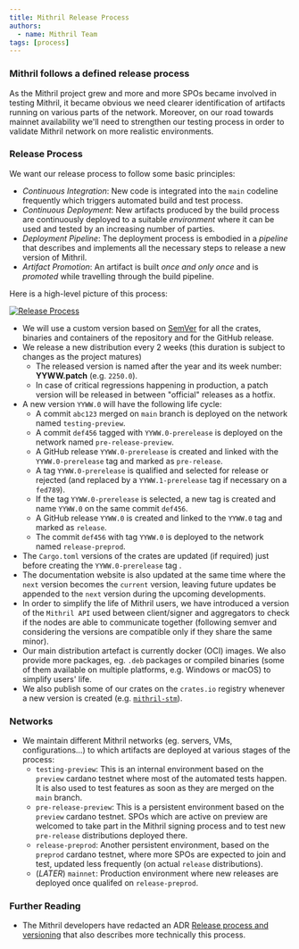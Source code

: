 ```yaml
---
title: Mithril Release Process
authors:
  - name: Mithril Team
tags: [process]
---
```


### Mithril follows a defined release process

As the Mithril project grew and more and more SPOs became involved in testing Mithril, it became obvious we need clearer identification of artifacts running on various parts of the network. Moreover, on our road towards mainnet availability we'll need to strengthen our testing process in order to validate Mithril network on more realistic environments.

### Release Process

We want our release process to follow some basic principles:

- _Continuous Integration_: New code is integrated into the `main` codeline frequently which triggers automated build and test process.
- _Continuous Deployment_: New artifacts produced by the build process are continuously deployed to a suitable _environment_ where it can be used and tested by an increasing number of parties.
- _Deployment Pipeline_: The deployment process is embodied in a _pipeline_ that describes and implements all the necessary steps to release a new version of Mithril.
- _Artifact Promotion_: An artifact is built _once and only once_ and is _promoted_ while travelling through the build pipeline.

Here is a high-level picture of this process:

[![Release Process](./img/release_process.jpg)](./img/release_process.jpg)

- We will use a custom version based on [SemVer](https://semver.org) for all the crates, binaries and containers of the repository and for the GitHub release.
- We release a new distribution every 2 weeks (this duration is subject to changes as the project matures)
  - The released version is named after the year and its week number: **YYWW.patch** (e.g. `2250.0`).
  - In case of critical regressions happening in production, a patch version will be released in between "official" releases as a hotfix.
- A new version `YYWW.0` will have the following life cycle:
  - A commit `abc123` merged on `main` branch is deployed on the network named `testing-preview`.
  - A commit `def456` tagged with `YYWW.0-prerelease` is deployed on the network named `pre-release-preview`.
  - A GitHub release `YYWW.0-prerelease` is created and linked with the `YYWW.0-prerelease` tag and marked as `pre-release`.
  - A tag `YYWW.0-prerelease` is qualified and selected for release or rejected (and replaced by a `YYWW.1-prerelease` tag if necessary on a `fed789`).
  - If the tag `YYWW.0-prerelease` is selected, a new tag is created and name `YYWW.0` on the same commit `def456`.
  - A GitHub release `YYWW.0` is created and linked to the `YYWW.0` tag and marked as `release`.
  - The commit `def456` with tag `YYWW.0` is deployed to the network named `release-preprod`.
- The `Cargo.toml` versions of the crates are updated (if required) just before creating the `YYWW.0-prerelease` tag .
- The documentation website is also updated at the same time where the `next` version becomes the `current` version, leaving future updates be appended to the `next` version during the upcoming developments.
- In order to simplify the life of Mithril users, we have introduced a version of the `Mithril API` used between client/signer and aggregators to check if the nodes are able to communicate together (following semver and considering the versions are compatible only if they share the same minor).
- Our main distribution artefact is currently docker (OCI) images. We also provide more packages, eg. `.deb` packages or compiled binaries (some of them available on multiple platforms, e.g. Windows or macOS) to simplify users' life.
- We also publish some of our crates on the `crates.io` registry whenever a new version is created (e.g. [`mithril-stm`](https://crates.io/crates/mithril-stm)).

### Networks

- We maintain different Mithril networks (eg. servers, VMs, configurations...) to which artifacts are deployed at various stages of the process:
  - `testing-preview`: This is an internal environment based on the `preview` cardano testnet where most of the automated tests happen. It is also used to test features as soon as they are merged on the `main` branch.
  - `pre-release-preview`: This is a persistent environment based on the `preview` cardano testnet. SPOs which are active on preview are welcomed to take part in the Mithril signing process and to test new `pre-release` distributions deployed there.
  - `release-preprod`: Another persistent environment, based on the `preprod` cardano testnet, where more SPOs are expected to join and test, updated less frequently (on actual `release` distributions).
  - (_LATER_) `mainnet`: Production environment where new releases are deployed once qualifed on `release-preprod`.

### Further Reading

- The Mithril developers have redacted an ADR [Release process and versioning](https://mithril.network/doc/adr/3/) that also describes more technically this process.
